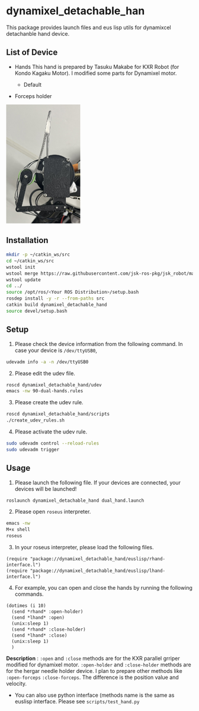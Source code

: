 # dynamixel_detachable_han
This package provides launch files and eus lisp utils for dynamixcel detachanble hand device.

## List of Device
- Hands
This hand is prepared by Tasuku Makabe for KXR Robot (for Kondo Kagaku Motor). I modified some parts for Dynamixel motor.
  - Default

- Forceps holder
<img src="./figs/real_holder.jpg" width="200">

## Installation
```bash
mkdir -p ~/catkin_ws/src
cd ~/catkin_ws/src
wstool init
wstool merge https://raw.githubusercontent.com/jsk-ros-pkg/jsk_robot/master/jsk_hand/dynamixel_detachable_hand/dynamixel_detachable_hand_usr.rosinstall
wstool update
cd ../
source /opt/ros/<Your ROS Distribution>/setup.bash
rosdep install -y -r --from-paths src
catkin build dynamixel_detachable_hand
source devel/setup.bash
```

## Setup
1. Please check the device information from the following command. In case your device is `/dev/ttyUSB0`,
```bash
udevadm info -a -n /dev/ttyUSB0
```

2. Please edit the udev file.
```bash
roscd dynamixel_detachable_hand/udev
emacs -nw 90-dual-hands.rules
```

3. Please create the udev rule.
```bash
roscd dynamixel_detachable_hand/scripts
./create_udev_rules.sh
```

4. Please activate the udev rule.
```bash
sudo udevadm control --reload-rules
sudo udevadm trigger
```

## Usage
1. Please launch the following file. If your devices are connected, your devices will be launched!
```bash
roslaunch dynamixel_detachable_hand dual_hand.launch
```

2. Please open `roseus` interpreter.
```bash
emacs -nw
M+x shell
roseus
```

3. In your roseus interpreter, please load the following files. 
```roseus
(require "package://dynamixel_detachable_hand/euslisp/rhand-interface.l")
(require "package://dynamixel_detachable_hand/euslisp/lhand-interface.l")
```

4. For example, you can open and close the hands by running the following commands.
```roseus
(dotimes (i 10)
  (send *rhand* :open-holder)
  (send *lhand* :open)
  (unix:sleep 1)
  (send *rhand* :close-holder)
  (send *lhand* :close)
  (unix:sleep 1)
  )
```

**Description** :
`:open` and `:close` methods are for the KXR parallel grriper modified for dynamixel motor. `:open-holder` and `:close-holder` methods are for the hergar needle holder device. I plan to prepare other methods like `:open-forceps` `:close-forceps`. The difference is the position value and velocity.

- You can also use python interface (methods name is the same as euslisp interface.
Please see `scripts/test_hand.py`
